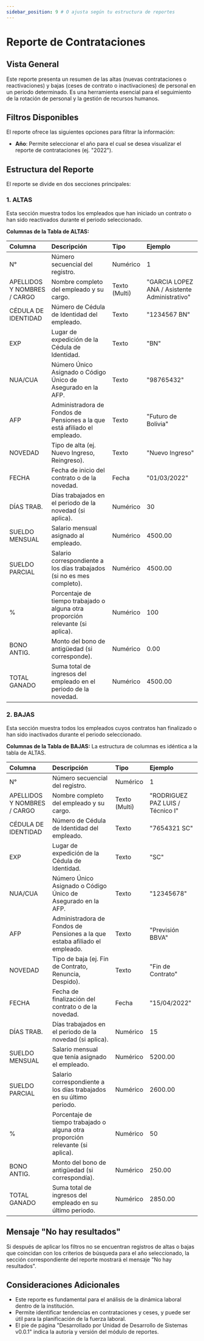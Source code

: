```yaml
---
sidebar_position: 9 # O ajusta según tu estructura de reportes
---
```


# Reporte de Contrataciones

## Vista General
Este reporte presenta un resumen de las altas (nuevas contrataciones o reactivaciones) y bajas (ceses de contrato o inactivaciones) de personal en un periodo determinado. Es una herramienta esencial para el seguimiento de la rotación de personal y la gestión de recursos humanos.

## Filtros Disponibles
El reporte ofrece las siguientes opciones para filtrar la información:

-   **Año**: Permite seleccionar el año para el cual se desea visualizar el reporte de contrataciones (ej. "2022").

## Estructura del Reporte
El reporte se divide en dos secciones principales:

### 1. ALTAS
Esta sección muestra todos los empleados que han iniciado un contrato o han sido reactivados durante el periodo seleccionado.

**Columnas de la Tabla de ALTAS:**

| Columna                       | Descripción                                                                    | Tipo          | Ejemplo                                      |
| :---------------------------- | :----------------------------------------------------------------------------- | :------------ | :------------------------------------------- |
| N°                            | Número secuencial del registro.                                                | Numérico      | 1                                            |
| APELLIDOS Y NOMBRES / CARGO   | Nombre completo del empleado y su cargo.                                       | Texto (Multi) | "GARCIA LOPEZ ANA / Asistente Administrativo" |
| CÉDULA DE IDENTIDAD           | Número de Cédula de Identidad del empleado.                                    | Texto         | "1234567 BN"                                 |
| EXP                           | Lugar de expedición de la Cédula de Identidad.                                 | Texto         | "BN"                                         |
| NUA/CUA                       | Número Único Asignado o Código Único de Asegurado en la AFP.                   | Texto         | "98765432"                                   |
| AFP                           | Administradora de Fondos de Pensiones a la que está afiliado el empleado.      | Texto         | "Futuro de Bolivia"                          |
| NOVEDAD                       | Tipo de alta (ej. Nuevo Ingreso, Reingreso).                                   | Texto         | "Nuevo Ingreso"                              |
| FECHA                         | Fecha de inicio del contrato o de la novedad.                                  | Fecha         | "01/03/2022"                                 |
| DÍAS TRAB.                    | Días trabajados en el periodo de la novedad (si aplica).                       | Numérico      | 30                                           |
| SUELDO MENSUAL                | Salario mensual asignado al empleado.                                          | Numérico      | 4500.00                                      |
| SUELDO PARCIAL                | Salario correspondiente a los días trabajados (si no es mes completo).         | Numérico      | 4500.00                                      |
| %                             | Porcentaje de tiempo trabajado o alguna otra proporción relevante (si aplica). | Numérico      | 100                                          |
| BONO ANTIG.                   | Monto del bono de antigüedad (si corresponde).                                 | Numérico      | 0.00                                         |
| TOTAL GANADO                  | Suma total de ingresos del empleado en el periodo de la novedad.               | Numérico      | 4500.00                                      |

### 2. BAJAS
Esta sección muestra todos los empleados cuyos contratos han finalizado o han sido inactivados durante el periodo seleccionado.

**Columnas de la Tabla de BAJAS:**
La estructura de columnas es idéntica a la tabla de ALTAS.

| Columna                       | Descripción                                                                    | Tipo          | Ejemplo                                      |
| :---------------------------- | :----------------------------------------------------------------------------- | :------------ | :------------------------------------------- |
| N°                            | Número secuencial del registro.                                                | Numérico      | 1                                            |
| APELLIDOS Y NOMBRES / CARGO   | Nombre completo del empleado y su cargo.                                       | Texto (Multi) | "RODRIGUEZ PAZ LUIS / Técnico I"             |
| CÉDULA DE IDENTIDAD           | Número de Cédula de Identidad del empleado.                                    | Texto         | "7654321 SC"                                 |
| EXP                           | Lugar de expedición de la Cédula de Identidad.                                 | Texto         | "SC"                                         |
| NUA/CUA                       | Número Único Asignado o Código Único de Asegurado en la AFP.                   | Texto         | "12345678"                                   |
| AFP                           | Administradora de Fondos de Pensiones a la que estaba afiliado el empleado.    | Texto         | "Previsión BBVA"                             |
| NOVEDAD                       | Tipo de baja (ej. Fin de Contrato, Renuncia, Despido).                         | Texto         | "Fin de Contrato"                            |
| FECHA                         | Fecha de finalización del contrato o de la novedad.                            | Fecha         | "15/04/2022"                                 |
| DÍAS TRAB.                    | Días trabajados en el periodo de la novedad (si aplica).                       | Numérico      | 15                                           |
| SUELDO MENSUAL                | Salario mensual que tenía asignado el empleado.                                | Numérico      | 5200.00                                      |
| SUELDO PARCIAL                | Salario correspondiente a los días trabajados en su último periodo.            | Numérico      | 2600.00                                      |
| %                             | Porcentaje de tiempo trabajado o alguna otra proporción relevante (si aplica). | Numérico      | 50                                           |
| BONO ANTIG.                   | Monto del bono de antigüedad (si correspondía).                                | Numérico      | 250.00                                       |
| TOTAL GANADO                  | Suma total de ingresos del empleado en su último periodo.                      | Numérico      | 2850.00                                      |

## Mensaje "No hay resultados"
Si después de aplicar los filtros no se encuentran registros de altas o bajas que coincidan con los criterios de búsqueda para el año seleccionado, la sección correspondiente del reporte mostrará el mensaje "No hay resultados".

## Consideraciones Adicionales
- Este reporte es fundamental para el análisis de la dinámica laboral dentro de la institución.
- Permite identificar tendencias en contrataciones y ceses, y puede ser útil para la planificación de la fuerza laboral.
- El pie de página "Desarrollado por Unidad de Desarrollo de Sistemas v0.0.1" indica la autoría y versión del módulo de reportes.